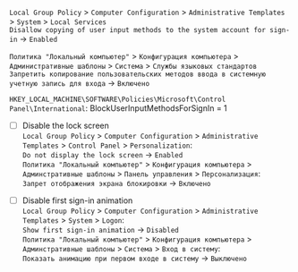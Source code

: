 `Local Group Policy` > `Computer Configuration` > `Administrative Templates` > `System` > `Local Services`<br>
`Disallow copying of user input methods to the system account for sign-in` -> `Enabled`

`Политика "Локальный компьютер"` > `Конфигурация компьютера` > `Административные шаблоны` >
`Система` > `Службы языковых стандартов`<br>
`Запретить копирование пользовательских методов ввода в системную учетную запись для входа` -> `Включено`

`HKEY_LOCAL_MACHINE\SOFTWARE\Policies\Microsoft\Control Panel\International`: BlockUserInputMethodsForSignIn = 1

* [ ] Disable the lock screen<br>
`Local Group Policy` > `Computer Configuration` > `Administrative Templates` > `Control Panel` > `Personalization`:<br>
`Do not display the lock screen` -> `Enabled`<br>
`Политика "Локальный компьютер"` > `Конфигурация компьютера` > `Админстративные шаблоны` > `Панель управления` > `Персонализация`:<br>
`Запрет отображения экрана блокировки` -> `Включено`

* [ ] Disable first sign-in animation<br>
`Local Group Policy` > `Computer Configuration` > `Administrative Templates` > `System` > `Logon`:<br>
`Show first sign-in animation` -> `Disabled`<br>
`Политика "Локальный компьютер"` > `Конфигурация компьютера` > `Админстративные шаблоны` > `Система` > `Вход в систему`:<br>
`Показать анимацию при первом входе в систему` -> `Выключено`

